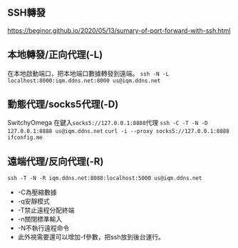## SSH轉發

https://beginor.github.io/2020/05/13/sumary-of-port-forward-with-ssh.html

## 本地轉發/正向代理(-L)

在本地啟動端口，把本地端口數據轉發到遠端。
`ssh -N -L localhost:8000:iqm.ddns.net:8000 us@iqm.ddns.net`

## 動態代理/socks5代理(-D)

SwitchyOmega 在鍵入`socks5://127.0.0.1:8888`代理
`ssh -C -T -N -D 127.0.0.1:8888 us@iqm.ddns.net`
`curl -i --proxy socks5://127.0.0.1:8888 ifconfig.me`

## 遠端代理/反向代理(-R)

`ssh -T -N -R iqm.ddns.net:8088:localhost:5000 us@iqm.ddns.net`

* -C為壓縮數據
* -q安靜模式
* -T禁止遠程分配終端
* -n關閉標準輸入
* -N不執行遠程命令
* 此外視需要還可以增加-f參數，把ssh放到後台運行。